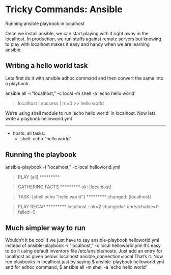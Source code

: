 # Tricky Commands: Ansible

Running ansible playbook in localhost

Once we install ansible, we can start playing with it right away in the localhost. 
In production, we run stuffs against remote servers but knowing to play with localhost makes it easy and handy when we are learning ansible.

## Writing a hello world task

Lets first do it with ansible adhoc command and then convert the same into a playbook.

  ansible all -i "localhost," -c local -m shell -a 'echo hello world'
  
> localhost | success | rc=0 >>
> hello world

We’re using shell module to run ‘echo hello world’ in localhost. Now lets write a playbook helloworld.yml

---
- hosts: all
  tasks:
    - shell: echo "hello world"
    
## Running the playbook

  ansible-playbook -i "localhost," -c local helloworld.yml
  
> PLAY [all] *********

> GATHERING FACTS *********
> ok: [localhost]

> TASK: [shell echo "hello world"] *********
> changed: [localhost]

> PLAY RECAP *********
> localhost                  : ok=2    changed=1    unreachable=0    failed=0   

## Much simpler way to run

Wouldn’t it be cool if we just have to say ansible-playbook helloworld.yml instead of ansible-playbook -i "localhost," -c local helloworld.yml
It’s easy to do it using default inventory file /etc/ansible/hosts. Just add an entry for localhost as given below:
localhost ansible_connection=local
That’s it. Now run playbooks in localhost just by saying 
$ ansible-playbook helloworld.yml
and for adhoc command, 
$ ansible all -m shell -a 'echo hello world’

